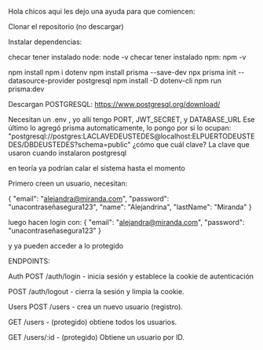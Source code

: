 Hola chicos aqui les dejo una ayuda para que comiencen:

Clonar el repositorio (no descargar)


Instalar dependencias:

checar tener instalado node: node -v
checar tener instalado npm: npm -v

npm install
npm i dotenv
npm install prisma --save-dev
npx prisma init --datasource-provider postgresql
npm install -D dotenv-cli
npm run prisma:dev

Descargan POSTGRESQL:
https://www.postgresql.org/download/

Necesitan un .env , yo allí tengo PORT, JWT_SECRET, y DATABASE_URL
Ese último lo agregó prisma automaticamente, lo pongo por si lo ocupan:
"postgresql://postgres:LACLAVEDEUSTEDES@localhost:ELPUERTODEUSTEDES/DBDEUSTEDES?schema=public"
¿cómo que cuál clave? La clave que usaron cuando instalaron postgresql


en teoría ya podrían calar el sistema hasta el momento

Primero creen un usuario, necesitan:

{
    "email": "alejandra@miranda.com",
    "password": "unacontraseñasegura123",
    "name": "Alejandrina",
    "lastName": "Miranda"
}

luego hacen login con:
{
    "email": "alejandra@miranda.com",
    "password": "unacontraseñasegura123"
}

y ya pueden acceder a lo protegido


ENDPOINTS:

Auth
POST /auth/login - inicia sesión y establece la cookie de autenticación

POST /auth/logout - cierra la sesión y limpia la cookie.

Users
POST /users - crea un nuevo usuario (registro).

GET /users - (protegido) obtiene todos los usuarios.

GET /users/:id - (protegido) Obtiene un usuario por ID.

